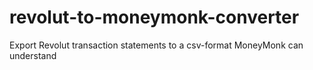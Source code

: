 # revolut-to-moneymonk-converter
Export Revolut transaction statements to a csv-format MoneyMonk can understand
